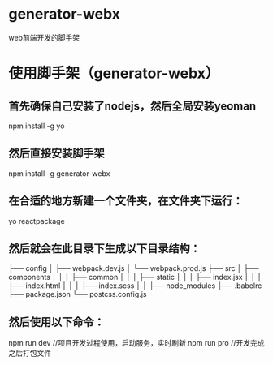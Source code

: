 # generator-webx
web前端开发的脚手架

# 使用脚手架（generator-webx）

## 首先确保自己安装了nodejs，然后全局安装yeoman
npm install -g yo

## 然后直接安装脚手架
npm install -g generator-webx

## 在合适的地方新建一个文件夹，在文件夹下运行：
yo reactpackage

## 然后就会在此目录下生成以下目录结构：

├── config
│   ├── webpack.dev.js
│   └── webpack.prod.js
├── src
│   ├── components
│   │
│   ├── common
│   │
│   ├── static
│   │
│   ├── index.jsx
│   │
│   ├── index.html
│   │
│   ├── index.scss
│   │
├── node_modules
├── .babelrc
├── package.json
└── postcss.config.js

## 然后使用以下命令：

npm run dev    //项目开发过程使用，启动服务，实时刷新
npm run pro    //开发完成之后打包文件
